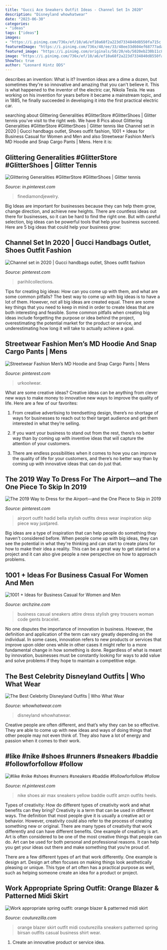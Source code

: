 ```yaml
---
title: "Gucci Ace Sneakers Outfit Ideas - Channel Set In 2020"
description: "Disneyland whowhatwear"
date: "2023-06-30"
categories:
- "ideas"
tags: ["ideas"]
images:
- "https://i.pinimg.com/736x/ef/10/a6/ef10a68f2a223d7334840d8550fa715c.jpg"
featuredImage: "https://i.pinimg.com/736x/48/ee/33/48ee33d604ef68777adae5ac7580a56b.jpg"
featured_image: "https://i.pinimg.com/originals/50/20/eb/5020eb230b11c82ec51fc759832dee9d.jpg"
image: "https://i.pinimg.com/736x/ef/10/a6/ef10a68f2a223d7334840d8550fa715c.jpg"
ShowToc: true
author: "Leonard Hintz DDS"
---
```



describes an invention: What is it?
Invention ideas are a dime a dozen, but sometimes they're so innovative and amazing that you can't believe it. This is what happened to the inventor of the electric car, Nikola Tesla. He was working on his invention for years before it became a mainstream topic, and in 1885, he finally succeeded in developing it into the first practical electric car.

	

		
searching about Glittering Generalities #GlitterStore #GlitterShoes | Glitter tennis you've visit to the right web. We have 8 Pics about Glittering Generalities #GlitterStore #GlitterShoes | Glitter tennis like Channel set in 2020 | Gucci handbags outlet, Shoes outfit fashion, 1001 + Ideas for Business Casual for Women and Men and also Streetwear Fashion Men’s MD Hoodie and Snap Cargo Pants | Mens. Here it is:
		
    
## Glittering Generalities #GlitterStore #GlitterShoes | Glitter Tennis

<img loading=lazy src="https://i.pinimg.com/originals/50/20/eb/5020eb230b11c82ec51fc759832dee9d.jpg" onerror="this.onerror=null;this.src='https://tse3.mm.bing.net/th?id=OIP.xwiReav7Wg6izFECTwzsfgHaIt&amp;pid=15.1';" alt="Glittering Generalities #GlitterStore #GlitterShoes | Glitter tennis">

_Source: in.pinterest.com_

>finediamondjewelry. 

	

Big Ideas are important for businesses because they can help them grow, change direction, and achieve new heights. There are countless ideas out there for businesses, so it can be hard to find the right one. But with careful selection, big ideas can be powerful tools that help your business succeed. Here are 5 big ideas that could help your business grow: 

    
## Channel Set In 2020 | Gucci Handbags Outlet, Shoes Outfit Fashion

<img loading=lazy src="https://i.pinimg.com/736x/48/ee/33/48ee33d604ef68777adae5ac7580a56b.jpg" onerror="this.onerror=null;this.src='https://tse2.mm.bing.net/th?id=OIP.XIGSi_2GQGHeiY0qr-xzhAHaIJ&amp;pid=15.1';" alt="Channel set in 2020 | Gucci handbags outlet, Shoes outfit fashion">

_Source: pinterest.com_

>parihilcollections. 

	

Tips for creating big ideas: How can you come up with them, and what are some common pitfalls?
The best way to come up with big ideas is to have a lot of them. However, not all big ideas are created equal. There are some key things that you need to keep in mind in order to create Ideas that are both interesting and feasible. Some common pitfalls when creating big ideas include forgetting the purpose or idea behind the project, overestimating the potential market for the product or service, and underestimating how long it will take to actually achieve a goal.

    
## Streetwear Fashion Men’s MD Hoodie And Snap Cargo Pants | Mens

<img loading=lazy src="https://i.pinimg.com/736x/ef/10/a6/ef10a68f2a223d7334840d8550fa715c.jpg" onerror="this.onerror=null;this.src='https://tse2.mm.bing.net/th?id=OIP.hpJrcK-5MD5zuPBMnJF-AwHaJQ&amp;pid=15.1';" alt="Streetwear Fashion Men’s MD Hoodie and Snap Cargo Pants | Mens">

_Source: pinterest.com_

>urkoolwear. 

	

What are some creative ideas?
Creative ideas can be anything from clever new ways to make money to innovative new ways to improve the quality of life. Here are a few of our favorites: 
1) From creative advertising to trendsetting design, there’s no shortage of ways for businesses to reach out to their target audience and get them interested in what they’re selling.

2) If you want your business to stand out from the rest, there’s no better way than by coming up with inventive ideas that will capture the attention of your customers.

3) There are endless possibilities when it comes to how you can improve the quality of life for your customers, and there’s no better way than by coming up with innovative ideas that can do just that.

    
## The 2019 Way To Dress For The Airport—and The One Piece To Skip In 2019

<img loading=lazy src="https://i.pinimg.com/736x/ff/f2/11/fff211b19882ebccb4556e1c3c61bd98.jpg" onerror="this.onerror=null;this.src='https://tse3.mm.bing.net/th?id=OIP.3vZszWyRHqIsgdXxyCMQpwHaM3&amp;pid=15.1';" alt="The 2019 Way to Dress for the Airport—and the One Piece to Skip in 2019">

_Source: pinterest.com_

>airport outfit hadid bella stylish outfits dress wear inspiration skip piece way justjared. 

	

Big ideas are a type of inspiration that can help people do something they haven't considered before. When people come up with big ideas, they can see the potential in what they're thinking and can start to create plans for how to make their idea a reality. This can be a great way to get started on a project and it can also give people a new perspective on how to approach problems.

    
## 1001 + Ideas For Business Casual For Women And Men

<img loading=lazy src="http://archzine.com/wp-content/uploads/2017/11/business-casual-for-women-woman-with-big-grey-coat-hand-in-pocket-black-trousers-purple-sneakers-holding-black-bag-sunglasses.jpg" onerror="this.onerror=null;this.src='https://tse2.mm.bing.net/th?id=OIP.UBzSNvSuGYkV6qP-ShkEtQHaNZ&amp;pid=15.1';" alt="1001 + Ideas for Business Casual for Women and Men">

_Source: archzine.com_

>business casual sneakers attire dress stylish grey trousers woman code gents bracelet. 

	

No one disputes the importance of innovation in business. However, the definition and application of the term can vary greatly depending on the individual. In some cases, innovation refers to new products or services that improve upon older ones while in other cases it might refer to a more fundamental change in how something is done. Regardless of what is meant by innovation, businesses must be constantly looking for ways to add value and solve problems if they hope to maintain a competitive edge.

    
## The Best Celebrity Disneyland Outfits | Who What Wear

<img loading=lazy src="https://cdn.cliqueinc.com/cache/posts/160378/celebrities-at-disneyland-outfit-ideas-2015-160378-1524242905504-image.700x0c.jpg" onerror="this.onerror=null;this.src='https://tse4.mm.bing.net/th?id=OIP.ciHN6RcQpbZRIc2xj7j2tAHaLH&amp;pid=15.1';" alt="The Best Celebrity Disneyland Outfits | Who What Wear">

_Source: whowhatwear.com_

>disneyland whowhatwear. 

	

Creative people are often different, and that’s why they can be so effective. They are able to come up with new ideas and ways of doing things that other people may not even think of. They also have a lot of energy and passion when it comes to their work.

    
## #like #nike #shoes #runners #sneakers #baddie #followforfollow #follow

<img loading=lazy src="https://i.pinimg.com/originals/5e/6a/48/5e6a4832b56e21e0235c237dee6c045c.jpg" onerror="this.onerror=null;this.src='https://tse4.mm.bing.net/th?id=OIP.V0yKaGVI5cIN3NReFDo5AQHaHa&amp;pid=15.1';" alt="#like #nike #shoes #runners #sneakers #baddie #followforfollow #follow">

_Source: nl.pinterest.com_

>nike shoes air max sneakers yellow baddie outfit amzn outfits heels. 

	

Types of creativity: How do different types of creativity work and what benefits can they bring?
Creativity is a term that can be used in different ways. The definition that most people give it is usually a creative act or behavior. However, creativity could also refer to the process of creating something new or original. There are many types of creativity that work differently and can have different benefits. 
One example of creativity is art. Art is often considered to be one of the most creative things that people can do. Art can be used for both personal and professional reasons. It can help you get your ideas out there and make something that you’re proud of. 

There are a few different types of art that work differently. One example is design art. Design art often focuses on making things look aesthetically pleasing or unique. This type of art often has a practical purpose as well, such as helping someone create an idea for a product or project.

    
## Work Appropriate Spring Outfit: Orange Blazer &amp; Patterned Midi Skirt

<img loading=lazy src="http://couturezilla.com/wp-content/uploads/2018/03/Orange-blazer-printed-midi-skirt-gucci-sneakers-prada-green-bag-white-tee-andreea-birsan-couturezilla-cute-spring-outfit-ideas-2018-4.jpg" onerror="this.onerror=null;this.src='https://tse1.mm.bing.net/th?id=OIP.NPWV_XZMwbk7Hl38Yr8wIgHaLH&amp;pid=15.1';" alt="Work appropriate spring outfit: orange blazer &amp; patterned midi skirt">

_Source: couturezilla.com_

>orange blazer skirt outfit midi couturezilla sneakers patterned spring birsan outfits casual business shirt wear. 

	

1. Create an innovative product or service idea.

